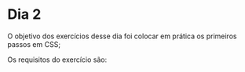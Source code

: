 # Dia 2

O objetivo dos exercícios desse dia foi colocar em prática os primeiros passos em CSS;

Os requisitos do exercício são: